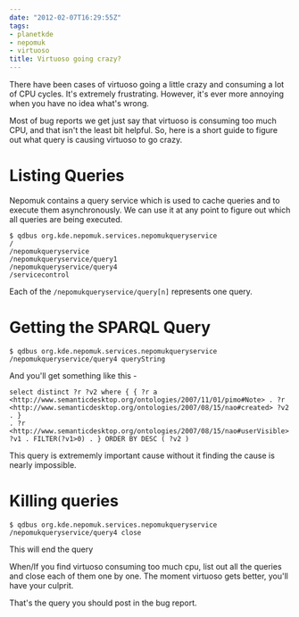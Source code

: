 ```yaml
---
date: "2012-02-07T16:29:55Z"
tags:
- planetkde
- nepomuk
- virtuoso
title: Virtuoso going crazy?
---
```


There have been cases of virtuoso going a little crazy and consuming a
lot of CPU cycles. It's extremely frustrating. However, it's ever more
annoying when you have no idea what's wrong.

Most of bug reports we get just say that virtuoso is consuming too much
CPU, and that isn't the least bit helpful. So, here is a short guide to
figure out what query is causing virtuoso to go crazy.

Listing Queries
===============

Nepomuk contains a query service which is used to cache queries and to
execute them asynchronously. We can use it at any point to figure out
which all queries are being executed.

    $ qdbus org.kde.nepomuk.services.nepomukqueryservice
    /
    /nepomukqueryservice
    /nepomukqueryservice/query1
    /nepomukqueryservice/query4
    /servicecontrol

Each of the `/nepomukqueryservice/query[n]` represents one query.

Getting the SPARQL Query
========================

    $ qdbus org.kde.nepomuk.services.nepomukqueryservice
    /nepomukqueryservice/query4 queryString

And you'll get something like this -

    select distinct ?r ?v2 where { { ?r a
    <http://www.semanticdesktop.org/ontologies/2007/11/01/pimo#Note> . ?r
    <http://www.semanticdesktop.org/ontologies/2007/08/15/nao#created> ?v2 . }
    . ?r <http://www.semanticdesktop.org/ontologies/2007/08/15/nao#userVisible>
    ?v1 . FILTER(?v1>0) . } ORDER BY DESC ( ?v2 )

This query is extrememly important cause without it finding the cause is
nearly impossible.

Killing queries
===============

    $ qdbus org.kde.nepomuk.services.nepomukqueryservice /nepomukqueryservice/query4 close

This will end the query

When/If you find virtuoso consuming too much cpu, list out all the
queries and close each of them one by one. The moment virtuoso gets
better, you'll have your culprit.

That's the query you should post in the bug report.
